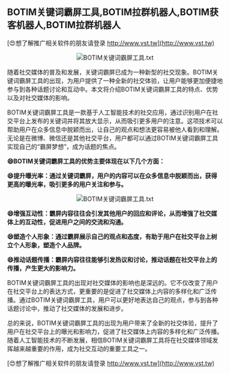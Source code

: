 ## **BOTIM关键词霸屏工具,BOTIM拉群机器人,BOTIM获客机器人,BOTIM拉群机器人**

[😍想了解推广相关软件的朋友请登录 http://www.vst.tw](http://www.vst.tw)

 <center><img src="https://vst.tw/MP4/tuiguang/png/5.png" alt="BOTIM关键词霸屏工具.txt"></center>

随着社交媒体的普及和发展，关键词霸屏已成为一种新型的社交现象。BOTIM关键词霸屏工具的出现，为用户提供了一种全新的社交体验，让用户能够更加便捷地参与到各种话题讨论和互动中。本文将介绍BOTIM关键词霸屏工具的特点、优势以及对社交媒体的影响。

BOTIM关键词霸屏工具是一款基于人工智能技术的社交应用，通过识别用户在社交平台上发布的关键词并将其放大显示，从而吸引更多用户的注意。这项技术可以帮助用户在众多信息中脱颖而出，让自己的观点和想法更容易被他人看到和理解。无论是在微博、微信还是其他社交平台，用户都可以通过BOTIM关键词霸屏工具实现自己的“霸屏梦想”，成为话题的焦点。

**😄BOTIM关键词霸屏工具的优势主要体现在以下几个方面：**

**😄提升曝光率：通过关键词霸屏，用户的内容可以在众多信息中脱颖而出，获得更高的曝光率，吸引更多的用户关注和参与。**

 <center><img src="https://vst.tw/MP4/tuiguang/png/6.png" alt="BOTIM关键词霸屏工具.txt"></center>

**😄增强互动性：霸屏内容往往会引发其他用户的回应和评论，从而增强了社交媒体上的互动性，促进用户之间的交流和沟通。**

**😄塑造个人形象：通过霸屏展示自己的观点和态度，有助于用户在社交平台上树立个人形象，塑造个人品牌。**

**😄推动话题传播：霸屏内容往往能够引发热议和讨论，推动话题在社交平台上的传播，产生更大的影响力。**

BOTIM关键词霸屏工具的出现对社交媒体的影响也是深远的。它不仅改变了用户在社交平台上的表达方式，更重要的是促进了社交媒体上内容的多样化和广泛传播。通过BOTIM关键词霸屏工具，用户可以更好地表达自己的观点，参与到各种话题讨论中，推动了社交媒体的发展和进步。

总的来说，BOTIM关键词霸屏工具的出现为用户带来了全新的社交体验，提升了用户在社交平台上的曝光和影响力，促进了社交媒体上内容的多样化和广泛传播。随着人工智能技术的不断发展，相信BOTIM关键词霸屏工具将在社交媒体领域发挥越来越重要的作用，成为社交互动的重要工具之一。

[😍想了解推广相关软件的朋友请登录 http://www.vst.tw](http://www.vst.tw)



